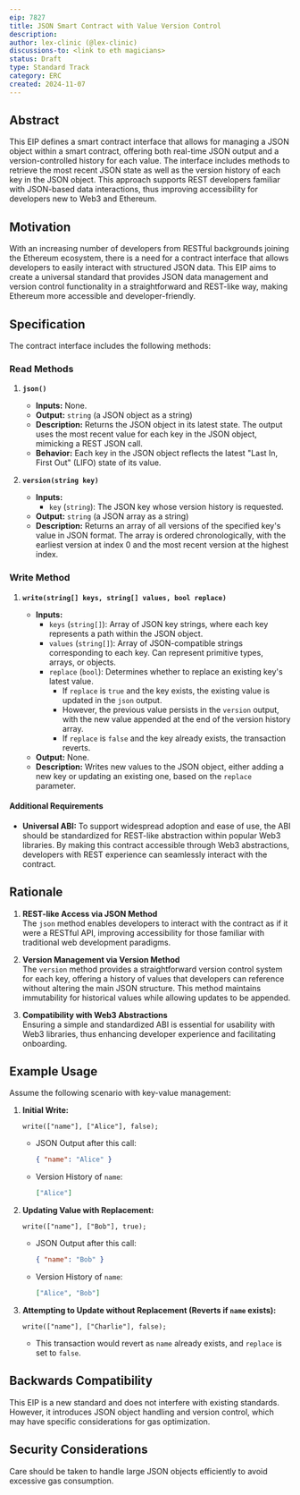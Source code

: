 ```yaml
---
eip: 7827
title: JSON Smart Contract with Value Version Control
description:
author: lex-clinic (@lex-clinic)
discussions-to: <link to eth magicians>
status: Draft
type: Standard Track
category: ERC
created: 2024-11-07
--- 
```


## Abstract

This EIP defines a smart contract interface that allows for managing a JSON object within a smart contract, offering both real-time JSON output and a version-controlled history for each value. 
The interface includes methods to retrieve the most recent JSON state as well as the version history of each key in the JSON object. 
This approach supports REST developers familiar with JSON-based data interactions, thus improving accessibility for developers new to Web3 and Ethereum.

## Motivation

With an increasing number of developers from RESTful backgrounds joining the Ethereum ecosystem, there is a need for a contract interface that allows developers to easily interact with structured JSON data. 
This EIP aims to create a universal standard that provides JSON data management and version control functionality in a straightforward and REST-like way, making Ethereum more accessible and developer-friendly.

## Specification

The contract interface includes the following methods:

### Read Methods

1. **`json()`**

   - **Inputs:** None.
   - **Output:** `string` (a JSON object as a string)
   - **Description:** Returns the JSON object in its latest state. The output uses the most recent value for each key in the JSON object, mimicking a REST JSON call.
   - **Behavior:** Each key in the JSON object reflects the latest "Last In, First Out" (LIFO) state of its value.

2. **`version(string key)`**

   - **Inputs:** 
     - `key` (`string`): The JSON key whose version history is requested.
   - **Output:** `string` (a JSON array as a string)
   - **Description:** Returns an array of all versions of the specified key's value in JSON format. 
     The array is ordered chronologically, with the earliest version at index 0 and the most recent version at the highest index.

### Write Method

1. **`write(string[] keys, string[] values, bool replace)`**

   - **Inputs:**
     - `keys` (`string[]`): Array of JSON key strings, where each key represents a path within the JSON object.
     - `values` (`string[]`): Array of JSON-compatible strings corresponding to each key. Can represent primitive types, arrays, or objects.
     - `replace` (`bool`): Determines whether to replace an existing key's latest value.
       - If `replace` is `true` and the key exists, the existing value is updated in the `json` output.
       - However, the previous value persists in the `version` output, with the new value appended at the end of the version history array.
       - If `replace` is `false` and the key already exists, the transaction reverts.
   - **Output:** None.
   - **Description:** Writes new values to the JSON object, either adding a new key or updating an existing one, based on the `replace` parameter.

#### Additional Requirements

- **Universal ABI:** To support widespread adoption and ease of use, the ABI should be standardized for REST-like abstraction within popular Web3 libraries. 
  By making this contract accessible through Web3 abstractions, developers with REST experience can seamlessly interact with the contract.
  
## Rationale

1. **REST-like Access via JSON Method**  
   The `json` method enables developers to interact with the contract as if it were a RESTful API, improving accessibility for those familiar with traditional web development paradigms.

2. **Version Management via Version Method**  
   The `version` method provides a straightforward version control system for each key, offering a history of values that developers can reference without altering the main JSON structure. 
   This method maintains immutability for historical values while allowing updates to be appended.

3. **Compatibility with Web3 Abstractions**  
   Ensuring a simple and standardized ABI is essential for usability with Web3 libraries, thus enhancing developer experience and facilitating onboarding.

## Example Usage

Assume the following scenario with key-value management:

1. **Initial Write:**  
   ```solidity
   write(["name"], ["Alice"], false);
   ```
   - JSON Output after this call:
     ```json
     { "name": "Alice" }
     ```
   - Version History of `name`:
     ```json
     ["Alice"]
     ```

2. **Updating Value with Replacement:**  
   ```solidity
   write(["name"], ["Bob"], true);
   ```
   - JSON Output after this call:
     ```json
     { "name": "Bob" }
     ```
   - Version History of `name`:
     ```json
     ["Alice", "Bob"]
     ```

3. **Attempting to Update without Replacement (Reverts if `name` exists):**  
   ```solidity
   write(["name"], ["Charlie"], false);
   ```
   - This transaction would revert as `name` already exists, and `replace` is set to `false`.

## Backwards Compatibility

This EIP is a new standard and does not interfere with existing standards. 
However, it introduces JSON object handling and version control, which may have specific considerations for gas optimization.

## Security Considerations

Care should be taken to handle large JSON objects efficiently to avoid excessive gas consumption.
